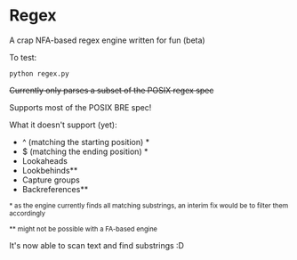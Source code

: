 # Regex

A crap NFA-based regex engine written for fun (beta)

To test:

```shell
python regex.py
```

~~Currently only parses a subset of the POSIX regex spec~~

Supports most of the POSIX BRE spec!

What it doesn't support (yet):

- ^ (matching the starting position) \*
- $ (matching the ending position) \*
- Lookaheads
- Lookbehinds\*\*
- Capture groups
- Backreferences\*\*

<sub>\* as the engine currently finds all matching substrings, an interim fix would be to filter them accordingly<sub>

<sub>\*\* might not be possible with a FA-based engine<sub>

It's now able to scan text and find substrings :D
